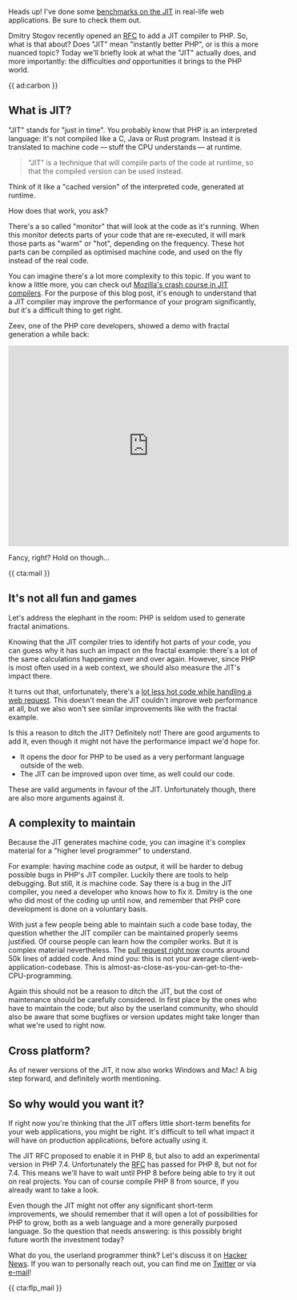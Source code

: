 <div class="sidenote">
    <p>Heads up! I've done some <a href="/blog/jit-in-real-life-web-applications">benchmarks on the JIT</a> in real-life web applications. Be sure to check them out.</p>
</div>

Dmitry Stogov recently opened an [RFC](*https://wiki.php.net/rfc/jit) to add a JIT compiler to PHP.
So, what is that about? Does "JIT" mean "instantly better PHP", 
or is this a more nuanced topic?
Today we'll briefly look at what the "JIT" actually does,
and more importantly: the difficulties _and_ opportunities it brings to the PHP world.

{{ ad:carbon }}

## What is JIT?

"JIT" stands for "just in time".
You probably know that PHP is an interpreted language:
it's not compiled like a C, Java or Rust program.
Instead it is translated to machine code —&thinsp;stuff the CPU understands&thinsp;— at runtime.

> "JIT" is a technique that will compile parts of the code at runtime, 
> so that the compiled version can be used instead.

Think of it like a "cached version" of the interpreted code, generated at runtime. 

How does that work, you ask?

There's a so called "monitor" that will look at the code as it's running.
When this monitor detects parts of your code that are re-executed, 
it will mark those parts as "warm" or "hot", depending on the frequency.
These hot parts can be compiled as optimised machine code, 
and used on the fly instead of the real code.

You can imagine there's a lot more complexity to this topic. 
If you want to know a little more, 
you can check out [Mozilla's crash course in JIT compilers](*https://hacks.mozilla.org/2017/02/a-crash-course-in-just-in-time-jit-compilers/).
For the purpose of this blog post, it's enough to understand that a JIT compiler
may improve the performance of your program significantly,
_but_ it's a difficult thing to get right.

Zeev, one of the PHP core developers, showed a demo with fractal generation a while back:

<p>
    <iframe width="560" height="400" 
        src="https://www.youtube.com/embed/dWH65pmnsrI" 
        frameborder="0" 
        allow="accelerometer; autoplay; encrypted-media; gyroscope; picture-in-picture" 
        allowfullscreen>
    </iframe>
</p>

Fancy, right? Hold on though…

{{ cta:mail }}

## It's not all fun and games

Let's address the elephant in the room:
PHP is seldom used to generate fractal animations.

Knowing that the JIT compiler tries to identify hot parts of your code,
you can guess why it has such an impact on the fractal example: 
there's a lot of the same calculations happening over and over again.
However, since PHP is most often used in a web context, 
we should also measure the JIT's impact there.

It turns out that, unfortunately, there's a [lot less hot code while handling a web request](/blog/jit-in-real-life-web-applications).
This doesn't mean the JIT couldn't improve web performance at all, 
but we also won't see similar improvements like with the fractal example.

Is this a reason to ditch the JIT? Definitely not!
There are good arguments to add it,
even though it might not have the performance impact we'd hope for.

- It opens the door for PHP to be used as a very performant language outside of the web.
- The JIT can be improved upon over time, as well could our code.

These are valid arguments in favour of the JIT.
Unfortunately though, there are also more arguments against it.

## A complexity to maintain

Because the JIT generates machine code, 
you can imagine it's complex material for a "higher level programmer" to understand.

For example: having machine code as output, it will be harder to debug possible bugs in PHP's JIT compiler. 
Luckily there are tools to help debugging. 
But still, it _is_ machine code.
Say there is a bug in the JIT compiler, you need a developer who knows how to fix it.
Dmitry is the one who did most of the coding up until now,
and remember that PHP core development is done on a voluntary basis.

With just a few people being able to maintain such a code base today,
the question whether the JIT compiler can be maintained properly seems justified.
Of course people can learn how the compiler works. 
But it is complex material nevertheless. 
The [pull request right now](*https://github.com/php/php-src/pull/3792) counts around 50k lines of added code.
And mind you: this is not your average client-web-application-codebase. 
This is almost-as-close-as-you-can-get-to-the-CPU-programming.

Again this should not be a reason to ditch the JIT, 
but the cost of maintenance should be carefully considered.
In first place by the ones who have to maintain the code; 
but also by the userland community, who should also be aware that some bugfixes or version updates might take longer than what we're used to right now.

<div class="sidenote">
    <h2>Cross platform?</h2>
    <p>
        As of newer versions of the JIT, it now also works Windows and Mac!
        A big step forward, and definitely worth mentioning.
    </p>
</div>

## So why would you want it?

If right now you're thinking that the JIT offers little short-term benefits for your web applications,
you might be right. 
It's difficult to tell what impact it will have on production applications, before actually using it.

The JIT RFC proposed to enable it in PHP 8, but also to add an experimental version in PHP 7.4.
Unfortunately the [RFC](*https://wiki.php.net/rfc/jit#proposed_voting_choices) has passed for PHP 8, but not for 7.4.
This means we'll have to wait until PHP 8 before being able to try it out on real projects.
You can of course compile PHP 8 from source, if you already want to take a look.

Even though the JIT might not offer any significant short-term improvements,
we should remember that it will open a lot of possibilities for PHP to grow, 
both as a web language and a more generally purposed language.
So the question that needs answering: is this possibly bright future worth the investment today?

What do you, the userland programmer think? 
Let's discuss it on [Hacker News](*https://news.ycombinator.com/item?id=22953879). 
If you wan to personally reach out, you can find me on [Twitter](*https://twitter.com/brendt_gd) or via [e-mail](mailto:brendt@stitcher.io)!

{{ cta:flp_mail }}
